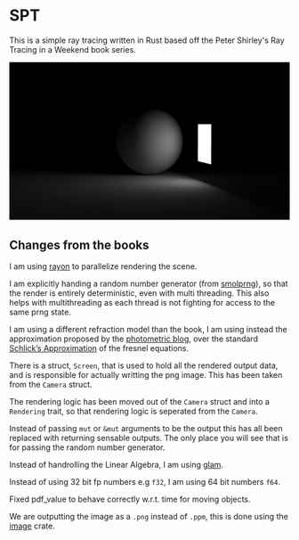 # SPT

This is a simple ray tracing written in Rust based off the Peter Shirley's Ray Tracing in a Weekend book series.

![alt text](simple_light.png "a render of a lightbox 25k samples per pixel")

## Changes from the books

I am using [rayon](https://crates.io/crates/rayon) to parallelize rendering the scene.

I am explicitly handing a random number generator (from [smolprng](https://github.com/DKenefake/smolprng)),
so that the render is entirely deterministic, even with multi threading. This also helps with multithreading as each thread is not fighting for access to the same prng state.

I am using a different refraction model than the book, I am using instead the approximation proposed by the [photometric blog](https://www.photometric.io/blog/improving-schlicks-approximation/), over the standard [Schlick’s Approximation](https://en.wikipedia.org/wiki/Schlick%27s_approximation) of the fresnel equations.

There is a struct, ``Screen``, that is used to hold all the rendered output data, and is responsible for actually writting the png image. This has been taken from the ``Camera`` struct.

The rendering logic has been moved out of the ``Camera`` struct and into a ``Rendering`` trait, so that rendering 
logic is seperated from the ``Camera``.

Instead of passing ``mut`` or ``&mut`` arguments to be the output this has all been replaced with returning sensable outputs. The only place you will see that is for passing the random number generator.

Instead of handrolling the Linear Algebra, I am using [glam](https://crates.io/crates/glam).

Instead of using 32 bit fp numbers e.g ``f32``, I am using 64 bit numbers ``f64``.

Fixed pdf_value to behave correctly w.r.t. time for moving objects.

We are outputting the image as a ```.png``` instead of ```.ppm```, this is done using the [image](https://crates.io/crates/image) crate.
